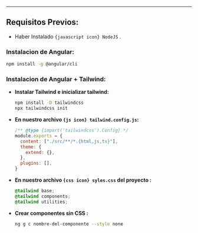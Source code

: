 
---
## Requisitos Previos:
- Haber Instalado `{javascript icon} NodeJS` .
### Instalacion de Angular: 

```sh
npm install -g @angular/cli
```

### Instalacion de Angular + Tailwind:
- **Instalar Tailwind e inicializar tailwind:**
	```sh
	npm install -D tailwindcss
	npx tailwindcss init
	```

- **En nuestro archivo `{js icon} tailwind.config.js`:**
	```js
	/** @type {import('tailwindcss').Config} */
	module.exports = {
	  content: ["./src/**/*.{html,js,ts}"],
	  theme: {
	    extend: {},
	  },
	  plugins: [],
	}
	```

- **En nuestro archivo `{css icon} syles.css` del proyecto :**
	```css
	@tailwind base;
	@tailwind components;
	@tailwind utilities;
	```

- **Crear componentes sin CSS :**

	```sh
	ng g c nombre-del-componente --style none
	```
